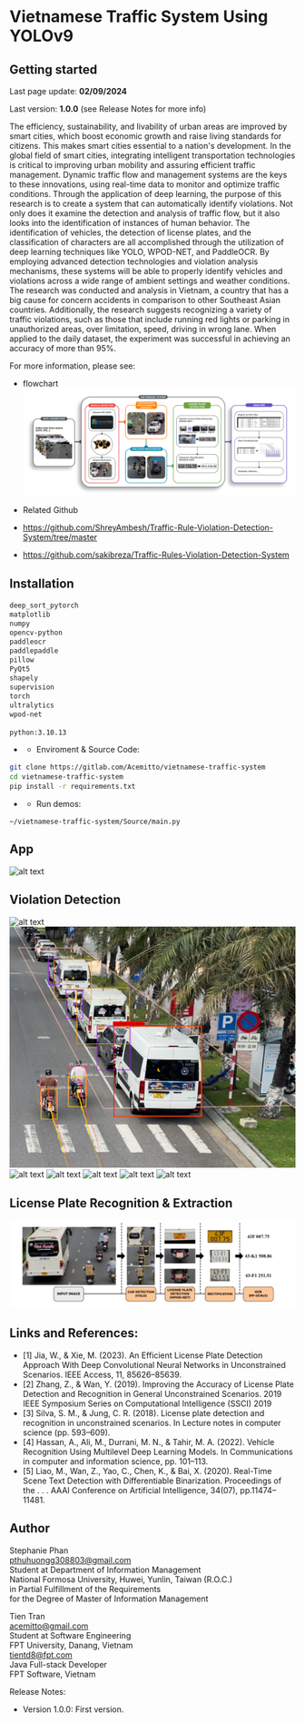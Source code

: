 # Vietnamese Traffic System Using YOLOv9



## Getting started

Last page update: **02/09/2024**

Last version: **1.0.0** (see Release Notes for more info)

The efficiency, sustainability, and livability of urban areas are improved by smart cities, which boost economic growth and raise living standards for citizens. This makes smart cities essential to a nation's development. In the global field of smart cities, integrating intelligent transportation technologies is critical to improving urban mobility and assuring efficient traffic management. Dynamic traffic flow and management systems are the keys to these innovations, using real-time data to monitor and optimize traffic conditions. Through the application of deep learning, the purpose of this research is to create a system that can automatically identify violations. Not only does it examine the detection and analysis of traffic flow, but it also looks into the identification of instances of human behavior.  The identification of vehicles, the detection of license plates, and the classification of characters are all accomplished through the utilization of deep learning techniques like YOLO, WPOD-NET, and PaddleOCR. By employing advanced detection technologies and violation analysis mechanisms, these systems will be able to properly identify vehicles and violations across a wide range of ambient settings and weather conditions. The research was conducted and analysis in Vietnam, a country that has a big cause for concern accidents in comparison to other Southeast Asian countries. Additionally, the research suggests recognizing a variety of traffic violations, such as those that include running red lights or parking in unauthorized areas, over limitation, speed, driving in wrong lane. When applied to the daily dataset, the experiment was successful in achieving an accuracy of more than 95%.

For more information, please see:
* flowchart
![alt text](img/flowchart_no_BG.png "Flowchar")

* Related Github
 * https://github.com/ShreyAmbesh/Traffic-Rule-Violation-Detection-System/tree/master
 * https://github.com/sakibreza/Traffic-Rules-Violation-Detection-System


## Installation

```
deep_sort_pytorch
matplotlib
numpy
opencv-python
paddleocr
paddlepaddle
pillow
PyQt5
shapely
supervision
torch
ultralytics
wpod-net

python:3.10.13
```

* * Enviroment & Source Code:
```sh
git clone https://gitlab.com/Acemitto/vietnamese-traffic-system
cd vietnamese-traffic-system
pip install -r requirements.txt
```

* * Run demos:
```
~/vietnamese-traffic-system/Source/main.py
```

## App
![alt text](img/demo.png "Image")

## Violation Detection
![alt text](img/helmet_image_detection.png "Image")
![alt text](img/illegal_parking_image_detection.png "Image")
![alt text](img/multi_people_image_detection.png "Image")
![alt text](img/over_speed_image_detection.png "Image")
![alt text](img/redlight_image_detection.png "Image")
![alt text](img/wrong_lane_image_detection_2.png "Image")
![alt text](img/wrong_lane_image_detection.png "Image")

## License Plate Recognition & Extraction 
![alt text](img/license_plate.png "Image")

## Links and References:
 * [1] Jia, W., & Xie, M. (2023). An Efficient License Plate Detection Approach With Deep Convolutional Neural Networks in Unconstrained Scenarios. IEEE Access, 11, 85626–85639. 
 * [2]	Zhang, Z., & Wan, Y. (2019). Improving the Accuracy of License Plate Detection and Recognition in General Unconstrained Scenarios. 2019 IEEE Symposium Series on Computational Intelligence (SSCI) 2019
 * [3]	Silva, S. M., & Jung, C. R. (2018). License plate detection and recognition in unconstrained scenarios. In Lecture notes in computer science (pp. 593–609). 
 * [4]	Hassan, A., Ali, M., Durrani, M. N., & Tahir, M. A. (2022). Vehicle Recognition Using Multilevel Deep Learning Models. In Communications in computer and information science, pp. 101–113. 
 * [5]	Liao, M., Wan, Z., Yao, C., Chen, K., & Bai, X. (2020). Real-Time Scene Text Detection with Differentiable Binarization. Proceedings of the . . . AAAI Conference on Artificial Intelligence, 34(07), pp.11474–11481.

## Author

Stephanie Phan<br>
pthuhuongg308803@gmail.com<br>
Student at Department of Information Management<br>
National Formosa University, Huwei, Yunlin, Taiwan (R.O.C.) <br>
in Partial Fulfillment of the Requirements<br>
for the Degree of Master of Information Management<br>


Tien Tran<br>
acemitto@gmail.com<br>
Student at Software Engineering<br>
FPT University, Danang, Vietnam<br>
tientd8@fpt.com<br>
Java Full-stack Developer<br>
FPT Software, Vietnam<br>

Release Notes:
* Version 1.0.0:
First version.
